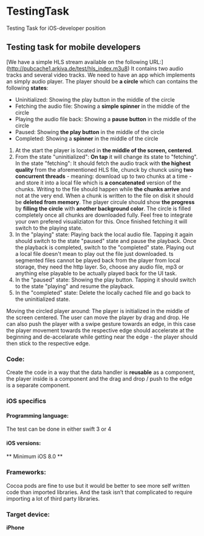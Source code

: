 # TestingTask
Testing Task for iOS-developer position

## Testing task for mobile developers
[We have a simple HLS stream available on the following URL:] (http://pubcache1.arkiva.de/test/hls_index.m3u8)
It contains two audio tracks and several video tracks.
We need to have an app which implements an simply audio player. 
The player should be **a circle** which can contains the following **states**:
- Uninitialized: Showing the play button in the middle of the circle
- Fetching the audio file: Showing a **simple spinner** in the middle of the circle
- Playing the audio file back: Showing a **pause button** in the middle of the circle
- Paused: Showing **the play button** in the middle of the circle
- Completed: Showing a **spinner** in the middle of the circle
1. At the start the player is located in **the middle of the screen, centered**.
2. From the state "uninitialized": **On tap** it will change its state to "fetching".
In the state "fetching": It should fetch the audio track with **the highest quality** from the aforementioned HLS file, 
chunck by chunck using **two concurrent threads** - meaning: download up to two chunks at a time - and store it into a local 
file which is **a concatenated** version of the chunks. Writing to the file should happen while **the chunks arrive** and not 
at the very end. When a chunk is written to the file on disk it should be **deleted from memory**. The player circule should 
show **the progress** by **filling the circle** with **another background color**. The circle is filled completely once all 
chunks are downloaded fully. 
Feel free to integrate your own prefered visualiziaton for this. 
Once finished fetching it will switch to the playing state.
3. In the "playing" state: Playing back the local audio file. Tapping it again should switch to the state "paused" state and 
pause the playback. Once the playback is completed, switch to the "completed" state. 
Playing out a local file doesn't mean to play out the file just downloaded. ts segmented files cannot be played back from 
the player from local storage, they need the http layer. So, choose any audio file, mp3 or anything else playable to be 
actually played back for the UI task.
4. In the "paused" state: Showing the play button. Tapping it should switch to the state "playing" and resume the playback.
5. In the "completed" state: Delete the locally cached file and go back to the uninitialized state. 

Moving the circled player around:
The player is initialized in the middle of the screen centered. The user can move the player by drag and drop. He can also 
push the player with a swipe gesture towards an edge, in this case the player movement towards the respective edge should 
accelerate at the beginning and de-accelarate while getting near the edge - the player should then stick to the 
respective edge.


### Code: 
Create the code in a way that the data handler is **reusable** as a component, the player inside is a component and 
the drag and drop / push to the edge is a separate component.

### iOS specifics
#### Programming language: 
The test can be done in either swift 3 or 4
#### iOS versions: 
** Minimum iOS 8.0 **

### Frameworks: 
Cocoa pods are fine to use but it would be better to see more self written code than imported libraries. 
And the task isn’t that complicated to require importing a lot of third party libraries.

### Target device: 
**iPhone**
